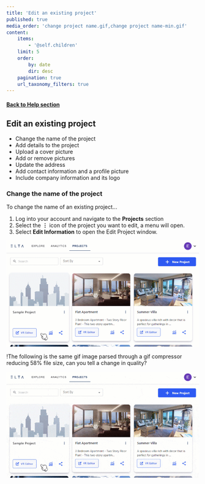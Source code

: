 ```yaml
---
title: 'Edit an existing project'
published: true
media_order: 'change project name.gif,change project name-min.gif'
content:
    items:
        - '@self.children'
    limit: 5
    order:
        by: date
        dir: desc
    pagination: true
    url_taxonomy_filters: true
---
```


#### [Back to Help section](https://elsa360documentation.josemanuelsalgado.com/)
## Edit an existing project

* Change the name of the project
* Add details to the project
* Upload a cover picture
* Add or remove pictures
* Update the address
* Add contact information and a profile picture
* Include company information and its logo


### Change the name of the project

To change the name of an existing project...

1. Log into your account and navigate to the **Projects** section
2. Select the **⋮** icon of the project you want to edit, a menu will open.
3. Select **Edit Information** to open the Edit Project window.

![change%20project%20name](change%20project%20name.gif "change%20project%20name")

!The following is the same gif image parsed through a gif compressor reducing 58% file size, can you tell a change in quality?

![change%20project%20name-min](change%20project%20name-min.gif "change%20project%20name-min")